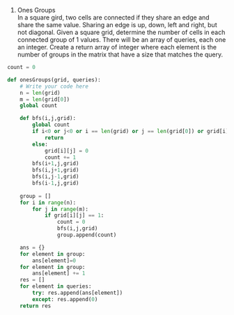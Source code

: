 


1. Ones Groups <br/>
In a square gird, two cells are connected if they share an edge and share the same value. Sharing an edge is up, down, left and right, but not diagonal. Given a square grid, determine the number of cells in each connected group of 1 values. There will be an array of queries, each one an integer. Create a return array of integer where each element is the number of groups in the matrix that have a size that matches the query.

```python
count = 0

def onesGroups(grid, queries):
    # Write your code here
    n = len(grid)
    m = len(grid[0])
    global count

    def bfs(i,j,grid):
        global count
        if i<0 or j<0 or i == len(grid) or j == len(grid[0]) or grid[i][j] != 1:
            return
        else:
            grid[i][j] = 0
            count += 1
        bfs(i+1,j,grid)
        bfs(i,j+1,grid)
        bfs(i,j-1,grid)
        bfs(i-1,j,grid)
      
    group = []
    for i in range(n):
        for j in range(m):
            if grid[i][j] == 1:
                count = 0
                bfs(i,j,grid)
                group.append(count)

    ans = {}
    for element in group:
        ans[element]=0
    for element in group:
        ans[element] += 1
    res = []
    for element in queries:
        try: res.append(ans[element])
        except: res.append(0)
    return res
```



